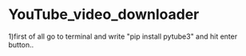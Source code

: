 # YouTube_video_downloader

1)first of all go to terminal and write "pip install pytube3" and hit enter button.. 

